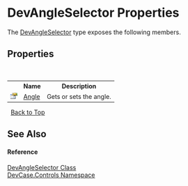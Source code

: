 # DevAngleSelector Properties
 

The <a href="T_DevCase_Controls_DevAngleSelector">DevAngleSelector</a> type exposes the following members.


## Properties
&nbsp;<table><tr><th></th><th>Name</th><th>Description</th></tr><tr><td>![Public property](media/pubproperty.gif "Public property")</td><td><a href="P_DevCase_Controls_DevAngleSelector_Angle">Angle</a></td><td>
Gets or sets the angle.</td></tr></table>&nbsp;
<a href="#devangleselector-properties">Back to Top</a>

## See Also


#### Reference
<a href="T_DevCase_Controls_DevAngleSelector">DevAngleSelector Class</a><br /><a href="N_DevCase_Controls">DevCase.Controls Namespace</a><br />